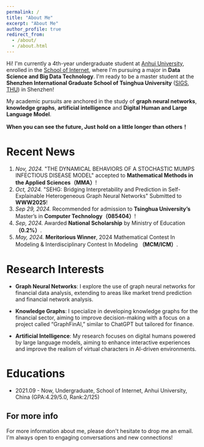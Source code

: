 ```yaml
---
permalink: /
title: "About Me"
excerpt: "About Me"
author_profile: true
redirect_from: 
  - /about/
  - /about.html
---
```


Hi! I'm currently a 4th-year undergraduate student at [Anhui University](https://www.ahu.edu.cn/), enrolled in the [School of Internet](https://si.ahu.edu.cn/), where I'm pursuing a major in **Data Science and Big Data Technology**. I'm ready to be a master student at the **Shenzhen International Graduate School of Tsinghua University** ([SIGS](https://www.sigs.tsinghua.edu.cn/), [THU](https://www.tsinghua.edu.cn/)) in Shenzhen!

My academic pursuits are anchored in the study of **graph neural networks**, **knowledge graphs**, **artificial intelligence** and **Digital Human and Large Language Model**. 

**When you can see the future, Just hold on a little longer than others！**

Recent News
======
1. *Nov, 2024.* "THE DYNAMICAL BEHAVIORS OF A STOCHASTIC MUMPS INFECTIOUS DISEASE MODEL" accepted to **Mathematical Methods in the Applied Sciences（MMA）**!
2. *Oct, 2024.* "SEHG: Bridging Interpretability and Prediction in Self-Explainable Heterogeneous Graph Neural Networks" Submitted to **WWW2025**!
3. *Sep 29, 2024.* Recommended for admission to **Tsinghua University’s** Master’s in **Computer Technology（085404）**!
4. *Sep, 2024.* Awarded **National Scholarship** by Ministry of Education **（0.2%）**.
5. *May, 2024.* **Meritorious Winner**, 2024 Mathematical Contest In Modeling & Interdisciplinary Contest In Modeling **（MCM/ICM）**.
<!-- 6. *Nov, 2023.* **National Second Prize**, ChinaUndergraduate Mathematical Contest in Modelling（CUMCM）. -->
<!-- 7. *Oct, 2023.* Awarded **National Scholarship** by Ministry of Education（0.2%）. -->

Research Interests
======
- **Graph Neural Networks**: I explore the use of graph neural networks for financial data analysis, extending to areas like market trend prediction and financial network analysis.

- **Knowledge Graphs**: I specialize in developing knowledge graphs for the financial sector, aiming to improve decision-making with a focus on a project called “GraphFinAl,” similar to ChatGPT but tailored for finance.

- **Artificial Intelligence**: My research focuses on digital humans powered by large language models, aiming to enhance interactive experiences and improve the realism of virtual characters in AI-driven environments.

Educations
======
- 2021.09 - Now, Undergraduate, School of Internet, Anhui University, China (GPA:4.29/5.0, Rank:2/125)

For more info
------
For more information about me, please don't hesitate to drop me an email. I'm always open to engaging conversations and new connections!

<script type="text/javascript" id="clustrmaps" src="//clustrmaps.com/map_v2.js?d=iWZNlAh7-GBW2ofRciRtIPLAhdYW39-yf2XFem63TQU&cl=ffffff&w=a"></script>
